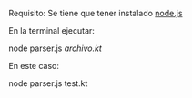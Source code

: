Requisito: Se tiene que tener instalado [node.js](https://nodejs.org/es/download/)

En la terminal ejecutar:

node parser.js <em>archivo.kt</em>

En este caso:

node parser.js test.kt